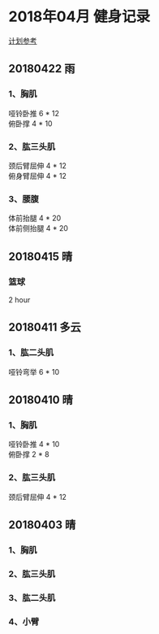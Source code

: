 # 2018年04月 健身记录   
[计划参考](http://www.jirou.com/tool/jihua/menus/B4.php)  

## 20180422 雨
### 1、胸肌 
哑铃卧推 6 * 12  
俯卧撑  4 * 10  

### 2、肱三头肌    
颈后臂屈伸  4 * 12  
俯身臂屈伸  4 * 12  

### 3、腰腹  
体前抬腿  4 * 20  
体前侧抬腿  4 * 20  


## 20180415 晴
### 篮球
2 hour

## 20180411 多云
### 1、肱二头肌 
哑铃弯举  6 * 10   


## 20180410 晴
### 1、胸肌 
哑铃卧推 4 * 10   
俯卧撑  2 * 8  

### 2、肱三头肌    
颈后臂屈伸  4 * 12  


## 20180403 晴
### 1、胸肌 

### 2、肱三头肌    

### 3、肱二头肌  

### 4、小臂    



